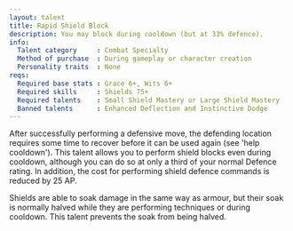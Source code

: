 ```yaml
---
layout: talent
title: Rapid Shield Block
description: You may block during cooldown (but at 33% defence).
info:
  Talent category     : Combat Specialty
  Method of purchase  : During gameplay or character creation
  Personality traits  : None
reqs:
  Required base stats : Grace 6+, Wits 6+
  Required skills     : Shields 75+
  Required talents    : Small Shield Mastery or Large Shield Mastery
  Banned talents      : Enhanced Deflection and Instinctive Dodge
---
```


After successfully performing a defensive move, the defending location requires some time to recover before it can be used again (see 'help cooldown'). This talent allows you to perform shield blocks even during cooldown, although you can do so at only a third of your normal Defence rating. In addition, the cost for performing shield defence commands is reduced by 25 AP.

Shields are able to soak damage in the same way as armour, but their soak is normally halved while they are performing techniques or during cooldown. This talent prevents the soak from being halved.
